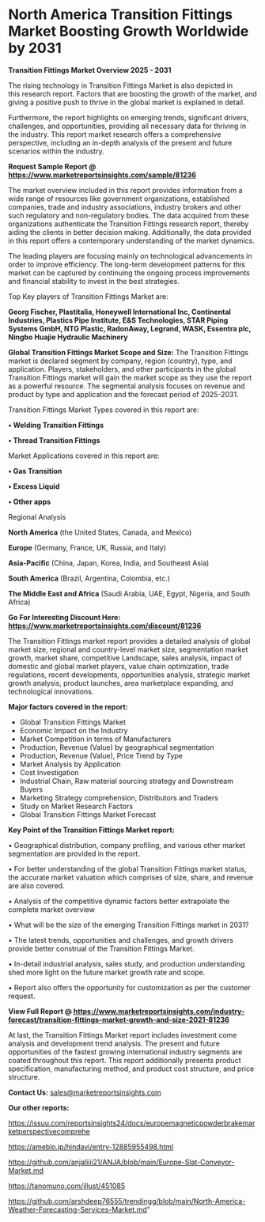 # North America Transition Fittings Market Boosting Growth Worldwide by 2031

<Strong> Transition Fittings Market Overview 2025 - 2031</strong>

The rising technology in Transition Fittings Market is also depicted in this research report. Factors that are boosting the growth of the market, and giving a positive push to thrive in the global market is explained in detail.

Furthermore, the report highlights on emerging trends, significant drivers, challenges, and opportunities, providing all necessary data for thriving in the industry. This report market research offers a comprehensive perspective, including an in-depth analysis of the present and future scenarios within the industry.

<strong>Request Sample Report @ <a href=https://www.marketreportsinsights.com/sample/81236>https://www.marketreportsinsights.com/sample/81236</a></strong>

The market overview included in this report provides information from a wide range of resources like government organizations, established companies, trade and industry associations, industry brokers and other such regulatory and non-regulatory bodies. The data acquired from these organizations authenticate the Transition Fittings research report, thereby aiding the clients in better decision making. Additionally, the data provided in this report offers a contemporary understanding of the market dynamics.

The leading players are focusing mainly on technological advancements in order to improve efficiency. The long-term development patterns for this market can be captured by continuing the ongoing process improvements and financial stability to invest in the best strategies.

Top Key players of Transition Fittings Market are:

<strong>Georg Fischer, Plastitalia, Honeywell International Inc, Continental Industries, Plastics Pipe Institute, E&S Technologies, STAR Piping Systems GmbH, NTG Plastic, RadonAway, Legrand, WASK, Essentra plc, Ningbo Huajie Hydraulic Machinery</strong>

<strong><b>Global Transition Fittings Market Scope and Size:</b></strong>
The Transition Fittings market is declared segment by company, region (country), type, and application. Players, stakeholders, and other participants in the global Transition Fittings market will gain the market scope as they use the report as a powerful resource. The segmental analysis focuses on revenue and product by type and application and the forecast period of 2025-2031.

Transition Fittings Market Types covered in this report are:

<strong>• Welding Transition Fittings

• Thread Transition Fittings</strong>

Market Applications covered in this report are:

<strong>• Gas Transition

• Excess Liquid

• Other apps</strong> 

Regional Analysis

<strong>North America</strong> (the United States, Canada, and Mexico)

<strong>Europe</strong> (Germany, France, UK, Russia, and Italy)

<strong>Asia-Pacific</strong> (China, Japan, Korea, India, and Southeast Asia)

<strong>South America</strong> (Brazil, Argentina, Colombia, etc.)

<strong>The Middle East and Africa</strong> (Saudi Arabia, UAE, Egypt, Nigeria, and South Africa)

<strong>Go For Interesting Discount Here: <a href=https://www.marketreportsinsights.com/discount/81236>https://www.marketreportsinsights.com/discount/81236</a></strong>

The Transition Fittings market report provides a detailed analysis of global market size, regional and country-level market size, segmentation market growth, market share, competitive Landscape, sales analysis, impact of domestic and global market players, value chain optimization, trade regulations, recent developments, opportunities analysis, strategic market growth analysis, product launches, area marketplace expanding, and technological innovations.

<strong><b>Major factors covered in the report:</b></strong>
<ul>
  <li>Global Transition Fittings Market </li>
  <li>Economic Impact on the Industry</li>
  <li>Market Competition in terms of Manufacturers</li>
  <li>Production, Revenue (Value) by geographical segmentation</li>
  <li>Production, Revenue (Value), Price Trend by Type</li>
  <li>Market Analysis by Application</li>
  <li>Cost Investigation</li>
  <li>Industrial Chain, Raw material sourcing strategy and Downstream Buyers</li>
  <li>Marketing Strategy comprehension, Distributors and Traders</li>
  <li>Study on Market Research Factors</li>
  <li>Global Transition Fittings Market Forecast</li>
</ul>

<strong><b>Key Point of the Transition Fittings Market report:</b></strong>

• Geographical distribution, company profiling, and various other market segmentation are provided in the report.

• For better understanding of the global Transition Fittings market status, the accurate market valuation which comprises of size, share, and revenue are also covered.

• Analysis of the competitive dynamic factors better extrapolate the complete market overview

• What will be the size of the emerging Transition Fittings market in 2031?

• The latest trends, opportunities and challenges, and growth drivers provide better construal of the Transition Fittings Market.

• In-detail industrial analysis, sales study, and production understanding shed more light on the future market growth rate and scope.

• Report also offers the opportunity for customization as per the customer request.

<strong><b>View Full Report @ <a href=https://www.marketreportsinsights.com/industry-forecast/transition-fittings-market-growth-and-size-2021-81236>https://www.marketreportsinsights.com/industry-forecast/transition-fittings-market-growth-and-size-2021-81236</a></b></strong>


At last, the Transition Fittings Market report includes investment come analysis and development trend analysis. The present and future opportunities of the fastest growing international industry segments are coated throughout this report. This report additionally presents product specification, manufacturing method, and product cost structure, and price structure.

<strong>Contact Us:</strong>
sales@marketreportsinsights.com

<strong>Our other reports:</strong>

<a href=https://issuu.com/reportsinsights24/docs/europemagneticpowderbrakemarketperspectivecomprehe>https://issuu.com/reportsinsights24/docs/europemagneticpowderbrakemarketperspectivecomprehe</a>

<a href=https://ameblo.jp/hindavi/entry-12885955498.html>https://ameblo.jp/hindavi/entry-12885955498.html</a>

<a href=https://github.com/anjaliiii21/ANJA/blob/main/Europe-Slat-Conveyor-Market.md>https://github.com/anjaliiii21/ANJA/blob/main/Europe-Slat-Conveyor-Market.md</a>

<a href=https://tanomuno.com/illust/451085>https://tanomuno.com/illust/451085</a>

<a href=https://github.com/arshdeep76555/trendingg/blob/main/North-America-Weather-Forecasting-Services-Market.md>https://github.com/arshdeep76555/trendingg/blob/main/North-America-Weather-Forecasting-Services-Market.md</a>"
